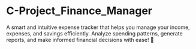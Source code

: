# C-Project_Finance_Manager
A smart and intuitive expense tracker that helps you manage your income, expenses, and savings efficiently. Analyze spending patterns, generate reports, and make informed financial decisions with ease! 🚀

